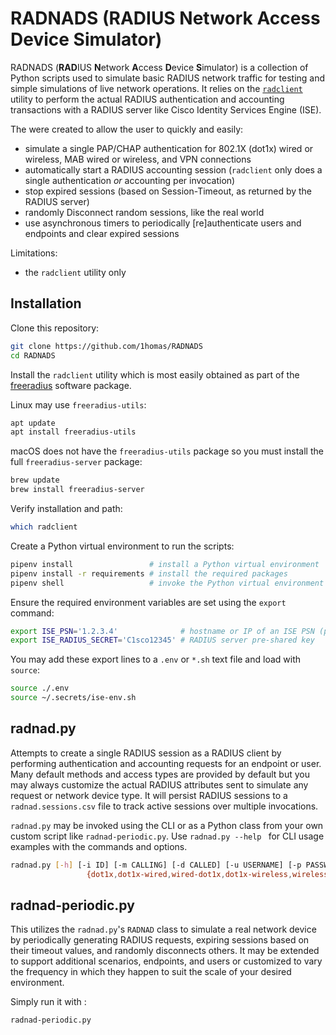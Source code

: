 # RADNADS (RADIUS Network Access Device Simulator) 

RADNADS (**RAD**IUS **N**etwork **A**ccess **D**evice **S**imulator) is a collection of Python scripts used to simulate basic RADIUS network traffic for testing and simple simulations of live network operations. It relies on the [`radclient`](https://freeradius.org/documentation/freeradius-server/4.0.0/reference/man/radclient.html) utility to perform the actual RADIUS authentication and accounting transactions with a RADIUS server like Cisco Identity Services Engine (ISE).

The were created to allow the user to quickly and easily:

- simulate a single PAP/CHAP authentication for 802.1X (dot1x) wired or wireless, MAB wired or wireless, and VPN connections
- automatically start a RADIUS accounting session (`radclient` only does a single authentication *or* accounting per invocation)
- stop expired sessions (based on Session-Timeout, as returned by the RADIUS server)
- randomly Disconnect random sessions, like the real world
- use asynchronous timers to periodically [re]authenticate users and endpoints and clear expired sessions

Limitations:

- the `radclient` utility only 


## Installation

Clone this repository:

```sh
git clone https://github.com/1homas/RADNADS
cd RADNADS
```

Install the `radclient` utility which is most easily obtained as part of the [freeradius](https://freeradius.org/) software package. 

Linux may use `freeradius-utils`:

```sh
apt update
apt install freeradius-utils
```

macOS does not have the `freeradius-utils` package so you must install the full `freeradius-server` package:

```sh
brew update
brew install freeradius-server
```

Verify installation and path:

```sh
which radclient
```

Create a Python virtual environment to run the scripts:

```sh
pipenv install                 # install a Python virtual environment
pipenv install -r requirements # install the required packages
pipenv shell                   # invoke the Python virtual environment
```

Ensure the required environment variables are set using the `export` command:

```sh
export ISE_PSN='1.2.3.4'              # hostname or IP of an ISE PSN (policy service node)
export ISE_RADIUS_SECRET='C1sco12345' # RADIUS server pre-shared key
```

You may add these export lines to a `.env` or `*.sh` text file and load with `source`:

```sh
source ./.env
source ~/.secrets/ise-env.sh
```


## radnad.py

Attempts to create a single RADIUS session as a RADIUS client by performing authentication and accounting requests for an endpoint or user. Many default methods and access types are provided by default but you may always customize the actual RADIUS attributes sent to simulate any request or network device type. It will persist RADIUS sessions to a `radnad.sessions.csv` file to track active sessions over multiple invocations.

`radnad.py` may be invoked using the CLI or as a Python class from your own custom script like `radnad-periodic.py`. Use `radnad.py --help ` for CLI usage examples with the commands and options.

```sh
radnad.py [-h] [-i ID] [-m CALLING] [-d CALLED] [-u USERNAME] [-p PASSWORD] [-s SID] [-t] [-v]
                 {dot1x,dot1x-wired,wired-dot1x,dot1x-wireless,wireless-dot1x,mab,mab-wired,wired-mab,mab-wireless,wireless-mab,vpn,sessions,stop,random}
```

## radnad-periodic.py

This utilizes the `radnad.py`'s `RADNAD` class to simulate a real network device by periodically generating RADIUS requests, expiring sessions based on their timeout values, and randomly disconnects others. It may be extended to support additional scenarios, endpoints, and users or customized to vary the frequency in which they happen to suit the scale of your desired environment.

Simply run it with :
```sh
radnad-periodic.py
```
